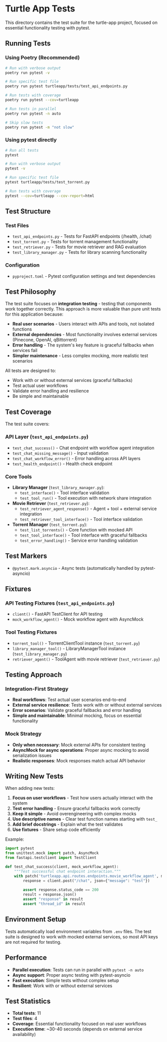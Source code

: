 # Turtle App Tests

This directory contains the test suite for the turtle-app project, focused on essential functionality testing with pytest.

## Running Tests

### Using Poetry (Recommended)

```bash
# Run with verbose output
poetry run pytest -v

```

```bash
# Run specific test file
poetry run pytest turtleapp/tests/test_api_endpoints.py

# Run tests with coverage
poetry run pytest --cov=turtleapp

# Run tests in parallel
poetry run pytest -n auto

# Skip slow tests
poetry run pytest -m "not slow"
```

### Using pytest directly

```bash
# Run all tests
pytest

# Run with verbose output
pytest -v

# Run specific test file
pytest turtleapp/tests/test_torrent.py

# Run tests with coverage
pytest --cov=turtleapp --cov-report=html
```

## Test Structure

### Test Files

- `test_api_endpoints.py` - Tests for FastAPI endpoints (/health, /chat)
- `test_torrent.py` - Tests for torrent management functionality
- `test_retriever.py` - Tests for movie retriever and RAG evaluation
- `test_library_manager.py` - Tests for library scanning functionality

### Configuration

- `pyproject.toml` - Pytest configuration settings and test dependencies

## Test Philosophy

The test suite focuses on **integration testing** - testing that components work together correctly. This approach is more valuable than pure unit tests for this application because:

- **Real user scenarios** - Users interact with APIs and tools, not isolated functions
- **External dependencies** - Most functionality involves external services (Pinecone, OpenAI, qBittorrent)
- **Error handling** - The system's key feature is graceful fallbacks when services fail
- **Simpler maintenance** - Less complex mocking, more realistic test scenarios

All tests are designed to:
- Work with or without external services (graceful fallbacks)
- Test actual user workflows
- Validate error handling and resilience
- Be simple and maintainable

## Test Coverage

The test suite covers:

### API Layer (`test_api_endpoints.py`)
- `test_chat_success()` - Chat endpoint with workflow agent integration
- `test_chat_missing_message()` - Input validation
- `test_chat_workflow_error()` - Error handling across API layers
- `test_health_endpoint()` - Health check endpoint

### Core Tools
- **Library Manager** (`test_library_manager.py`):
  - `test_interface()` - Tool interface validation
  - `test_tool_run()` - Tool execution with network share integration
- **Movie Retriever** (`test_retriever.py`):
  - `test_retriever_agent_response()` - Agent + tool + external service integration
  - `test_retriever_tool_interface()` - Tool interface validation
- **Torrent Manager** (`test_torrent.py`):
  - `test_list_torrents()` - Core function with mocked API
  - `test_tool_interface()` - Tool interface with graceful fallbacks
  - `test_error_handling()` - Service error handling validation

## Test Markers

- `@pytest.mark.asyncio` - Async tests (automatically handled by pytest-asyncio)

## Fixtures

### API Testing Fixtures (`test_api_endpoints.py`)
- `client()` - FastAPI TestClient for API testing
- `mock_workflow_agent()` - Mock workflow agent with AsyncMock

### Tool Testing Fixtures
- `torrent_tool()` - TorrentClientTool instance (`test_torrent.py`)
- `library_manager_tool()` - LibraryManagerTool instance (`test_library_manager.py`)
- `retriever_agent()` - ToolAgent with movie retriever (`test_retriever.py`)

## Testing Approach

### Integration-First Strategy
- **Real workflows**: Test actual user scenarios end-to-end
- **External service resilience**: Tests work with or without external services
- **Error scenarios**: Validate graceful fallbacks and error handling
- **Simple and maintainable**: Minimal mocking, focus on essential functionality

### Mock Strategy
- **Only when necessary**: Mock external APIs for consistent testing
- **AsyncMock for async operations**: Proper async mocking to avoid serialization issues
- **Realistic responses**: Mock responses match actual API behavior

## Writing New Tests

When adding new tests:

1. **Focus on user workflows** - Test how users actually interact with the system
2. **Test error handling** - Ensure graceful fallbacks work correctly
3. **Keep it simple** - Avoid overengineering with complex mocks
4. **Use descriptive names** - Clear test function names starting with `test_`
5. **Add brief docstrings** - Explain what the test validates
6. **Use fixtures** - Share setup code efficiently

Example:

```python
import pytest
from unittest.mock import patch, AsyncMock
from fastapi.testclient import TestClient

def test_chat_success(client, mock_workflow_agent):
    """Test successful chat endpoint interaction."""
    with patch('turtleapp.api.routes.endpoints.movie_workflow_agent', mock_workflow_agent):
        response = client.post("/chat", json={"message": "test"})
        
        assert response.status_code == 200
        result = response.json()
        assert "response" in result
        assert "thread_id" in result
```

## Environment Setup

Tests automatically load environment variables from `.env` files. The test suite is designed to work with mocked external services, so most API keys are not required for testing.

## Performance

- **Parallel execution**: Tests can run in parallel with `pytest -n auto`
- **Async support**: Proper async testing with pytest-asyncio
- **Fast execution**: Simple tests without complex setup
- **Resilient**: Work with or without external services

## Test Statistics

- **Total tests**: 11
- **Test files**: 4
- **Coverage**: Essential functionality focused on real user workflows
- **Execution time**: ~30-40 seconds (depends on external service availability)